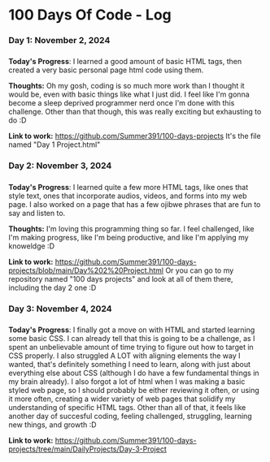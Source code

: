 # 100 Days Of Code - Log

### Day 1: November 2, 2024
##### 

**Today's Progress**: I learned a good amount of basic HTML tags, then created a very basic personal page html code using them.

**Thoughts:** Oh my gosh, coding is so much more work than I thought it would be, even with basic things like what I just did. I feel like I'm gonna become a sleep deprived programmer nerd once I'm done with this challenge. Other than that though, this was really exciting but exhausting to do :D

**Link to work:** https://github.com/Summer391/100-days-projects It's the file named "Day 1 Project.html"



### Day 2: November 3, 2024
##### 

**Today's Progress**: I learned quite a few more HTML tags, like ones that style text, ones that incorporate audios, videos, and forms into my web page. I also worked on a page that has a few ojibwe phrases that are fun to say and listen to. 

**Thoughts:** I'm loving this programming thing so far. I feel challenged, like I'm making progress, like I'm being productive, and like I'm applying my knoweldge :D

**Link to work:** https://github.com/Summer391/100-days-projects/blob/main/Day%202%20Project.html Or you can go to my repository named "100 days projects" and look at all of them there, including the day 2 one :D



### Day 3: November 4, 2024
#####

**Today's Progress**: I finally got a move on with HTML and started learning some basic CSS. I can already tell that this is going to be a challenge, as I spent an unbelievable amount of time trying to figure out how to target in CSS properly. I also struggled A LOT with aligning elements the way I wanted, that's definitely something I need to learn, along with just about everything else about CSS (although I do have a few fundamental things in my brain already). I also forgot a lot of html when I was making a basic styled web page, so I should probably be either reviewing it often, or using it more often, creating a wider variety of web pages that solidify my understanding of specific HTML tags. Other than all of that, it feels like another day of succesful coding, feeling challenged, struggling, learning new things, and growth :D

**Link to work:** https://github.com/Summer391/100-days-projects/tree/main/DailyProjects/Day-3-Project
